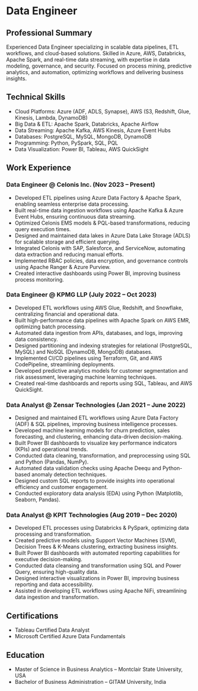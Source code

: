 <link rel="stylesheet" type="text/css" href="assets/css/custom.css">

# Data Engineer


## Professional Summary
Experienced Data Engineer specializing in scalable data pipelines, ETL workflows, and cloud-based solutions. Skilled in Azure, AWS, Databricks, Apache Spark, and real-time data streaming, with expertise in data modeling, governance, and security. Focused on process mining, predictive analytics, and automation, optimizing workflows and delivering business insights.

## Technical Skills
- Cloud Platforms: Azure (ADF, ADLS, Synapse), AWS (S3, Redshift, Glue, Kinesis, Lambda, DynamoDB)
- Big Data & ETL: Apache Spark, Databricks, Apache Airflow 
- Data Streaming: Apache Kafka, AWS Kinesis, Azure Event Hubs
- Databases: PostgreSQL, MySQL, MongoDB, DynamoDB
- Programming: Python, PySpark, SQL, PQL
- Data Visualization: Power BI, Tableau, AWS QuickSight

## Work Experience
### Data Engineer @ Celonis Inc.  (Nov 2023 – Present)
- Developed ETL pipelines using Azure Data Factory & Apache Spark, enabling seamless enterprise data processing.
- Built real-time data ingestion workflows using Apache Kafka & Azure Event Hubs, ensuring continuous data streaming.
- Optimized Celonis EMS models & PQL-based transformations, reducing query execution times.
- Designed and maintained data lakes in Azure Data Lake Storage (ADLS) for scalable storage and efficient querying.
- Integrated Celonis with SAP, Salesforce, and ServiceNow, automating data extraction and reducing manual efforts.
- Implemented RBAC policies, data encryption, and governance controls using Apache Ranger & Azure Purview.
- Created interactive dashboards using Power BI, improving business process monitoring.
  
### Data Engineer @ KPMG LLP  (July 2022 – Oct 2023)
- Developed ETL workflows using AWS Glue, Redshift, and Snowflake, centralizing financial and operational data.
- Built high-performance data pipelines with Apache Spark on AWS EMR, optimizing batch processing.
- Automated data ingestion from APIs, databases, and logs, improving data consistency.
- Designed partitioning and indexing strategies for relational (PostgreSQL, MySQL) and NoSQL (DynamoDB, MongoDB) databases.
- Implemented CI/CD pipelines using Terraform, Git, and AWS CodePipeline, streamlining deployments.
- Developed predictive analytics models for customer segmentation and risk assessment, leveraging machine learning techniques.
- Created real-time dashboards and reports using SQL, Tableau, and AWS QuickSight.
  
### Data Analyst @  Zensar Technologies  (Jan 2021 – June 2022)
- Designed and maintained ETL workflows using Azure Data Factory (ADF) & SQL pipelines, improving business intelligence processes.
- Developed machine learning models for churn prediction, sales forecasting, and clustering, enhancing data-driven decision-making.
- Built Power BI dashboards to visualize key performance indicators (KPIs) and operational trends.
- Conducted data cleaning, transformation, and preprocessing using SQL and Python (Pandas, NumPy).
- Automated data validation checks using Apache Deequ and Python-based anomaly detection techniques.
- Designed custom SQL reports to provide insights into operational efficiency and customer engagement.
- Conducted exploratory data analysis (EDA) using Python (Matplotlib, Seaborn, Pandas).
  
### Data Analyst @ KPIT Technologies  (Aug 2019 – Dec 2020)
- Developed ETL processes using Databricks & PySpark, optimizing data processing and transformation.
- Created predictive models using Support Vector Machines (SVM), Decision Trees & K-Means clustering, extracting business insights.
- Built Power BI dashboards with automated reporting capabilities for executive decision-making.
- Conducted data cleansing and transformation using SQL and Power Query, ensuring high-quality data.
- Designed interactive visualizations in Power BI, improving business reporting and data accessibility.
- Assisted in developing ETL workflows using Apache NiFi, streamlining data ingestion and transformation.

## Certifications
- Tableau Certified Data Analyst
- Microsoft Certified Azure Data Fundamentals

## Education
- Master of Science in Business Analytics – Montclair State University, USA
- Bachelor of Business Administration – GITAM University, India
